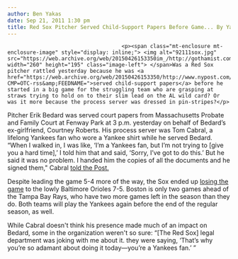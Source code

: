 ```yaml
---
author: Ben Yakas
date: Sep 21, 2011 1:30 pm
title: Red Sox Pitcher Served Child-Support Papers Before Game... By Yankees Fan
---
```


	
										<p><span class="mt-enclosure mt-enclosure-image" style="display: inline;"> <img alt="92111sox.jpg" src="https://web.archive.org/web/20150426153350im_/http://gothamist.com/attachments/byakas/92111sox.jpg" width="260" height="195" class="image-left"> </span>Was a Red Sox pitcher rattled yesterday because he was <a href="https://web.archive.org/web/20150426153350/http://www.nypost.com/p/news/local/yank_fan_sox_it_to_pitcher_rkvjBoMmG4JpqRAFQzfgJI?CMP=OTC-rss&amp;FEEDNAME=">served child-support papers</a> before he started in a big game for the struggling team who are grasping at straws trying to hold on to their slim lead on the AL wild card? Or was it more because the process server was dressed in pin-stripes?</p>

<p>Pitcher Erik Bedard was served court papers from Massachusetts Probate and Family Court at Fenway Park at 3 p.m. yesterday on behalf of Bedard&#x2019;s ex-girlfriend, Courtney Roberts. His process server was Tom Cabral, a lifelong Yankees fan who wore a Yankee shirt while he served Bedard. &#x201C;When I walked in, I was like, &#x2018;I&#x2019;m a Yankees fan, but I&#x2019;m not trying to [give you a hard time],&#x2019; I told him that and said, &#x2018;Sorry, I&#x2019;ve got to do this.&#x2019; But he said it was no problem. I handed him the copies of all the documents and he signed them,&quot; Cabral <a href="https://web.archive.org/web/20150426153350/http://www.nypost.com/p/news/local/yank_fan_sox_it_to_pitcher_rkvjBoMmG4JpqRAFQzfgJI?CMP=OTC-rss&amp;FEEDNAME=">told the Post.</a></p>

<p>Despite leading the game 5-4 more of the way, the Sox ended up <a href="https://web.archive.org/web/20150426153350/http://sports.espn.go.com/boston/mlb/recap?gameId=310920102">losing the game</a> to the lowly Baltimore Orioles 7-5. Boston is only two games ahead of the Tampa Bay Rays, who have two more games left in the season than they do. Both teams will play the Yankees again before the end of the regular season, as well.</p>

<p>While Cabral doesn&apos;t think his presence made much of an impact on Bedard, some in the organization weren&apos;t so sure: &#x201C;[The Red Sox] legal department was joking with me about it. they were saying, &#x2018;That&#x2019;s why you&#x2019;re so adamant about doing it today&#x2014;you&#x2019;re a Yankees fan.&#x2019; &#x201D;</p>					
										
									
				